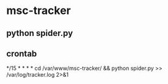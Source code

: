 # msc-tracker
## python spider.py

## crontab
*/15 * * * * cd /var/www/msc-tracker/ && python spider.py >> /var/log/tracker.log 2>&1